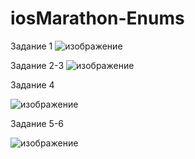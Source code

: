 # iosMarathon-Enums
Задание 1
![изображение](https://github.com/Ziklson/iosMarathon-Enums/assets/96010534/af34749e-a7aa-45b2-b619-55ebea3e05f4)

Задание 2-3
![изображение](https://github.com/Ziklson/iosMarathon-Enums/assets/96010534/198fe49a-8a54-4e83-be02-9f27c01f4042)

Задание 4

![изображение](https://github.com/Ziklson/iosMarathon-Enums/assets/96010534/6c0ea8ce-8097-4822-b270-e6c6abd0449f)

Задание 5-6

![изображение](https://github.com/Ziklson/iosMarathon-Enums/assets/96010534/53ace7a5-d641-45c5-8030-e7872b58d766)

